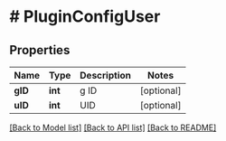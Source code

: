 # # PluginConfigUser

## Properties

Name | Type | Description | Notes
------------ | ------------- | ------------- | -------------
**gID** | **int** | g ID | [optional] 
**uID** | **int** | UID | [optional] 

[[Back to Model list]](../../README.md#documentation-for-models) [[Back to API list]](../../README.md#documentation-for-api-endpoints) [[Back to README]](../../README.md)


